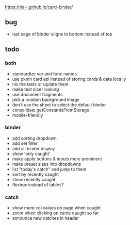 https://ria-l.github.io/card-binder/

## bug

- last page of binder aligns to bottom instead of top

## todo

### both

- standardize var and func names
- use pkmn card api instead of storing cards & data locally
- nix the tests or update them
- make text nicer looking
- use document fragments
- pick a random background image
- don't use the sheet to select the default binder
- consolidate getConstantsFromStorage
- mobile-friendly

### binder

- add sorting dropdown
- add set filter
- add all binder display
- show 'only caught'
- make apply buttons & inputs more prominent
- make preset sizes into dropdowns
- list "today's catch" and jump to them
- sort by recently caught
- show recently caught
- flexbox instead of tables?

### catch

- show more col values on page when caught
- zoom when clicking on cards caught so far
- announce new catches in header
